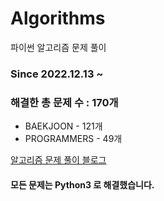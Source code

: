 # Algorithms
파이썬 알고리즘 문제 풀이
### Since 2022.12.13 ~
### 해결한 총 문제 수 : 170개
- BAEKJOON - 121개
- PROGRAMMERS - 49개

[알고리즘 문제 풀이 블로그](https://monzheld.tistory.com/category/%E2%8C%A8%EF%B8%8F%20Algorithms)
#### 모든 문제는 Python3 로 해결했습니다.
